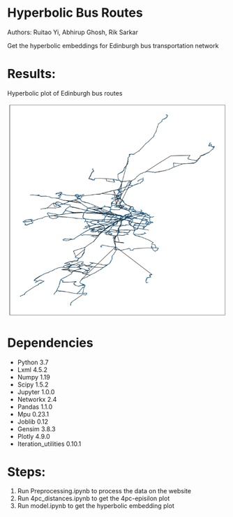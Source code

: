 # Hyperbolic Bus Routes
Authors: Ruitao Yi, Abhirup Ghosh, Rik Sarkar

Get the hyperbolic embeddings for Edinburgh bus transportation network

# Results:

Hyperbolic plot of Edinburgh bus routes

![](results/transportation.png)

# Dependencies

* Python 3.7
* Lxml 4.5.2
* Numpy 1.19
* Scipy 1.5.2
* Jupyter 1.0.0
* Networkx 2.4
* Pandas 1.1.0
* Mpu 0.23.1
* Joblib 0.12
* Gensim 3.8.3
* Plotly 4.9.0
* Iteration_utilities 0.10.1

# Steps:
1. Run Preprocessing.ipynb to process the data on the website
2. Run 4pc_distances.ipynb to get the 4pc-episilon plot
3. Run model.ipynb to get the hyperbolic embedding plot
